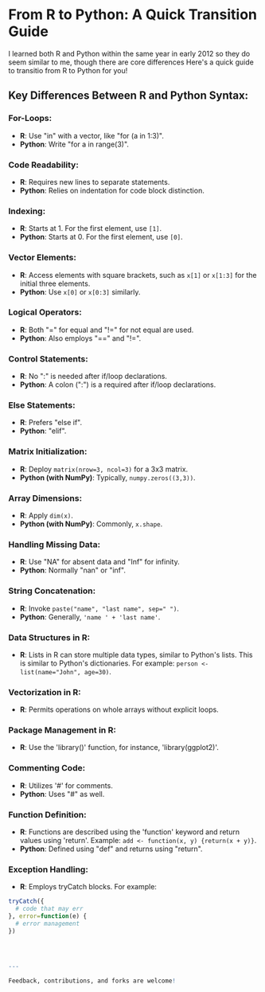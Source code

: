 # From R to Python: A Quick Transition Guide

I learned both R and Python within the same year in early 2012 so they do seem similar to me, though there are core differences Here's a quick guide to transitio from R to Python for you! 

## Key Differences Between R and Python Syntax:

### For-Loops:
- **R**: Use "in" with a vector, like "for (a in 1:3)".
- **Python**: Write "for a in range(3)".

### Code Readability:
- **R**: Requires new lines to separate statements.
- **Python**: Relies on indentation for code block distinction.

### Indexing:
- **R**: Starts at 1. For the first element, use `[1]`.
- **Python**: Starts at 0. For the first element, use `[0]`.

### Vector Elements:
- **R**: Access elements with square brackets, such as `x[1]` or `x[1:3]` for the initial three elements.
- **Python**: Use `x[0]` or `x[0:3]` similarly.

### Logical Operators:
- **R**: Both "=" for equal and "!=" for not equal are used.
- **Python**: Also employs "==" and "!=".

### Control Statements:
- **R**: No ":" is needed after if/loop declarations.
- **Python**: A colon (":") is a required after if/loop declarations.

### Else Statements:
- **R**: Prefers "else if".
- **Python**: "elif".

### Matrix Initialization:
- **R**: Deploy `matrix(nrow=3, ncol=3)` for a 3x3 matrix.
- **Python (with NumPy)**: Typically, `numpy.zeros((3,3))`.

### Array Dimensions:
- **R**: Apply `dim(x)`.
- **Python (with NumPy)**: Commonly, `x.shape`.

### Handling Missing Data:
- **R**: Use "NA" for absent data and "Inf" for infinity.
- **Python**: Normally "nan" or "inf".

### String Concatenation:
- **R**: Invoke `paste("name", "last name", sep=" ")`.
- **Python**: Generally, `'name ' + 'last name'`.

### Data Structures in R:
- **R**: Lists in R can store multiple data types, similar to Python's lists. This is similar to Python's dictionaries. For example: `person <- list(name="John", age=30)`.

### Vectorization in R:
- **R**: Permits operations on whole arrays without explicit loops.

### Package Management in R:
- **R**: Use the 'library()' function, for instance, 'library(ggplot2)'.

### Commenting Code:
- **R**: Utilizes '#' for comments.
- **Python**: Uses "#" as well.

### Function Definition:
- **R**: Functions are described using the 'function' keyword and return values using 'return'. Example: `add <- function(x, y) {return(x + y)}`.
- **Python**: Defined using "def" and returns using "return".

### Exception Handling:
- **R**: Employs tryCatch blocks. For example:
```R
tryCatch({
  # code that may err
}, error=function(e) {
  # error management
})




---

Feedback, contributions, and forks are welcome!
